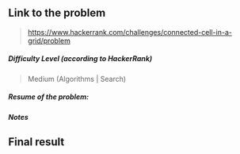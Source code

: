  ## Link to the problem
 
 > https://www.hackerrank.com/challenges/connected-cell-in-a-grid/problem
 
 ##### Difficulty Level (according to HackerRank)
 
 > Medium (Algorithms | Search)
 
 ##### Resume of the problem:

 
 ##### Notes
 


## Final result

